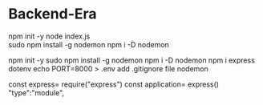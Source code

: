 # Backend-Era

npm init -y
node index.js  
sudo npm install -g nodemon
npm i -D nodemon

npm init -y
sudo npm install -g nodemon
npm i -D nodemon
 npm i express dotenv
 echo PORT=8000 > .env
 add .gitignore file
 nodemon

 const express= require("express")
 const application= express()
   "type":"module",